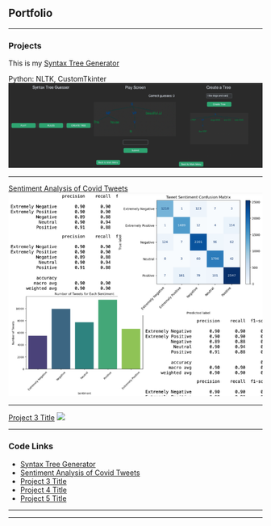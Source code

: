 ## Portfolio

---

### Projects

This is my [Syntax Tree Generator](/Syntax_tree_generator.md)

Python: NLTK, CustomTkinter
<img src="images/SyntaxTreeGenerator.png"/>

---
[Sentiment Analysis of Covid Tweets](/Sentiment_analysis_covid.md)
<img src="images/Sentiment_analysis_covid.png"/>

---
[Project 3 Title](http://example.com/)
<img src="images/dummy_thumbnail.jpg?raw=true"/>

---

### Code Links

- [Syntax Tree Generator](/Syntax_tree_generator.md)
- [Sentiment Analysis of Covid Tweets](/Sentiment_analysis_covid.md)
- [Project 3 Title](http://example.com/)
- [Project 4 Title](http://example.com/)
- [Project 5 Title](http://example.com/)

---




---
